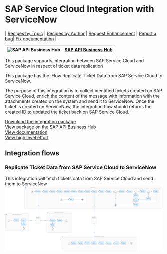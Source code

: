 # SAP Service Cloud Integration with ServiceNow 

\| [Recipes by Topic](../../readme.md ) \| [Recipes by Author](../../author.md ) \| [Request Enhancement](https://github.com/SAP-samples/cloud-integration-flow/issues/new?assignees=&labels=Recipe%20Fix,enhancement&template=recipe-request.md&title=Improve%20SAP%20Service%20Cloud%20Integration%20with%20ServiceNow) \| [Report a bug](https://github.com/SAP-samples/cloud-integration-flow/issues/new?assignees=&labels=Recipe%20Fix,bug&template=bug_report.md&title=Issue%20with%20SAP%20Service%20Cloud%20Integration%20with%20ServiceNow)\| [Fix documentation](https://github.com/SAP-samples/cloud-integration-flow/issues/new?assignees=&labels=Recipe%20Fix,documentation&template=bug_report.md&title=Docu%20fix%20SAP%20Service%20Cloud%20Integration%20with%20ServiceNow) \| 

 ![SAP API Business Hub](https://github.com/SAPAPIBusinessHub.png?size=50 ) | [SAP API Business Hub](https://api.sap.com/allcommunity) | 
 ----|----| 

This package supports integration between SAP Service Cloud and ServiceNow in respect of ticket data replication

<p>This package has the iFlow Replicate Ticket Data from SAP Service Cloud to ServiceNow.</p>
<p>The purpose of this integration is to collect identified tickets created on SAP Service Cloud, enrich the content of the message with information with the attachments created on the system and send it to ServiceNow. Once the ticket is created on ServiceNow, the integration flow should returns the created ID to updated the ticket back on SAP Service Cloud.</p>

[Download the integration package](SAPServiceCloudIntegrationwithServiceNow.zip)\
[View package on the SAP API Business Hub](https://api.sap.com/package/SAPServiceCloudIntegrationwithServiceNow)\
[View documentation](ReplicateTicketDataFromSAPServiceCloudToServiceNow.pdf)\
[View high level effort](effort.md)
## Integration flows
### Replicate Ticket Data from SAP Service Cloud to ServiceNow 
This integration will fetch tickets data from SAP Service Cloud and send them to ServiceNow \
 ![input-image](Replicate_Ticket_Data_from_SAP_Service_Cloud_to_ServiceNow.png)